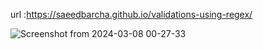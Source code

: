 url :https://saeedbarcha.github.io/validations-using-regex/

![Screenshot from 2024-03-08 00-27-33](https://github.com/saeedbarcha/validations-using-regex/assets/80773074/56bef3f9-3a95-495a-8ab9-ce46096d29e6)



